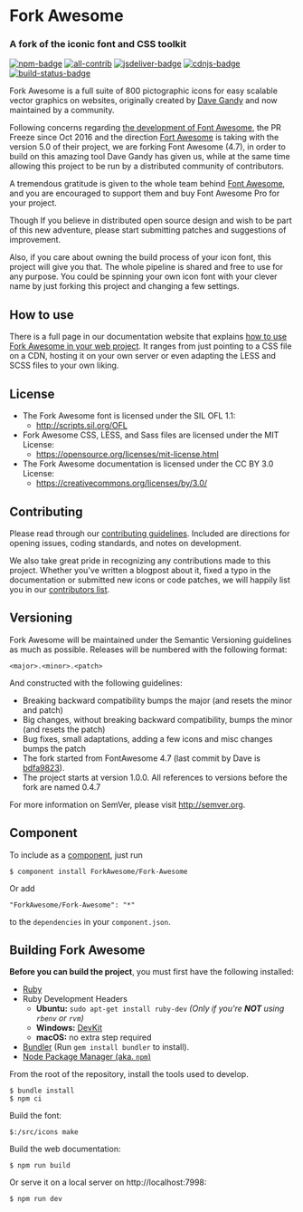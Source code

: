 # Fork Awesome
### A fork of the iconic font and CSS toolkit

[![npm-badge]][npm-link] [![all-contrib]](CONTRIBUTORS.md) [![jsdeliver-badge]][jsdeliver-link] [![cdnjs-badge]][cdnjs-link] [![build-status-badge]][build-status-link]

Fork Awesome is a full suite of 800 pictographic icons for easy scalable vector graphics on websites, originally created by [Dave Gandy](https://twitter.com/davegandy) and now maintained by a community.

Following concerns regarding [the development of Font Awesome](https://github.com/FortAwesome/Font-Awesome/issues/12199#issuecomment-362919956), the PR Freeze since Oct 2016 and the direction [Fort Awesome](https://fortawesome.com/) is taking with the version 5.0 of their project, we are forking Font Awesome (4.7), in order to build on this amazing tool Dave Gandy has given us, while at the same time allowing this project to be run by a distributed community of contributors.

A tremendous gratitude is given to the whole team behind [Font Awesome](https://fontawesome.com), and you are encouraged to support them and buy Font Awesome Pro for your project.

Though If you believe in distributed open source design and wish to be part of this new adventure, please start submitting patches and suggestions of improvement.

Also, if you care about owning the build process of your icon font, this project will give you that. The whole pipeline is shared and free to use for any purpose. You could be spinning your own icon font with your clever name by just forking this project and changing a few settings.

## How to use
There is a full page in our documentation website that explains [how to use Fork Awesome in your web project](https://forkaweso.me/Fork-Awesome/get-started/). It ranges from just pointing to a CSS file on a CDN, hosting it on your own server or even adapting the LESS and SCSS files to your own liking.

## License
- The Fork Awesome font is licensed under the SIL OFL 1.1:
  - http://scripts.sil.org/OFL
- Fork Awesome CSS, LESS, and Sass files are licensed under the MIT License:
  - https://opensource.org/licenses/mit-license.html
- The Fork Awesome documentation is licensed under the CC BY 3.0 License:
  - https://creativecommons.org/licenses/by/3.0/

## Contributing

Please read through our [contributing guidelines](https://github.com/ForkAwesome/Fork-Awesome/blob/master/CONTRIBUTING.md).
Included are directions for opening issues, coding standards, and notes on development.

We also take great pride in recognizing any contributions made to this project. Whether you've written a blogpost about it, fixed a typo in the documentation or submitted new icons or code patches, we will happily list you in our [contributors list](CONTRIBUTORS.md).

## Versioning

Fork Awesome will be maintained under the Semantic Versioning guidelines as much as possible. Releases will be numbered
with the following format:

`<major>.<minor>.<patch>`

And constructed with the following guidelines:

* Breaking backward compatibility bumps the major (and resets the minor and patch)
* Big changes, without breaking backward compatibility, bumps the minor (and resets the patch)
* Bug fixes, small adaptations, adding a few icons and misc changes bumps the patch
* The fork started from FontAwesome 4.7 (last commit by Dave is [bdfa9823](https://github.com/ForkAwesome/Fork-Awesome/commits/master?after=b0bc8f6fb74e05c987ef7ce1525cd3ab8390a1c3+69)).
* The project starts at version 1.0.0. All references to versions before the fork are named 0.4.7

For more information on SemVer, please visit http://semver.org.

## Component
To include as a [component](https://github.com/componentjs/component), just run

    $ component install ForkAwesome/Fork-Awesome

Or add

    "ForkAwesome/Fork-Awesome": "*"

to the `dependencies` in your `component.json`.

## Building Fork Awesome

**Before you can build the project**, you must first have the following installed:

- [Ruby](https://www.ruby-lang.org/en/)
- Ruby Development Headers
  - **Ubuntu:** `sudo apt-get install ruby-dev` *(Only if you're __NOT__ using `rbenv` or `rvm`)*
  - **Windows:** [DevKit](http://rubyinstaller.org/)
  - **macOS:** no extra step required
- [Bundler](http://bundler.io/) (Run `gem install bundler` to install).
- [Node Package Manager (aka. `npm`)](https://docs.npmjs.com/getting-started/installing-node)

From the root of the repository, install the tools used to develop.

    $ bundle install
    $ npm ci

Build the font:

    $:/src/icons make

Build the web documentation:

    $ npm run build

Or serve it on a local server on http://localhost:7998:

    $ npm run dev


<!--- reference links for badges -->
[all-contrib]: https://img.shields.io/badge/all_contributors-123-orange.svg?style=flat-square "All Contributors badge"
[build-status-badge]: https://travis-ci.org/ForkAwesome/Fork-Awesome.svg?branch=master "Build status badge"
[build-status-link]: https://travis-ci.org/ForkAwesome/Fork-Awesome
[cdnjs-badge]: https://img.shields.io/cdnjs/v/fork-awesome.svg?style=flat-square "CDNJS badge"
[cdnjs-link]: https://cdnjs.com/libraries/fork-awesome
[jsdeliver-badge]: https://data.jsdelivr.com/v1/package/npm/fork-awesome/badge "JSDeliver badge"
[jsdeliver-link]: https://www.jsdelivr.com/package/npm/fork-awesome
[npm-badge]: https://img.shields.io/npm/v/fork-awesome.svg?style=flat&colorB=CB3837 "NPM badge"
[npm-link]: ttps://www.npmjs.com/package/fork-awesome
